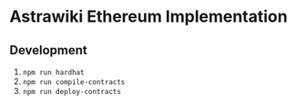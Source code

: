 # Astrawiki Ethereum Implementation

## Development

1. `npm run hardhat`
2. `npm run compile-contracts`
3. `npm run deploy-contracts`
